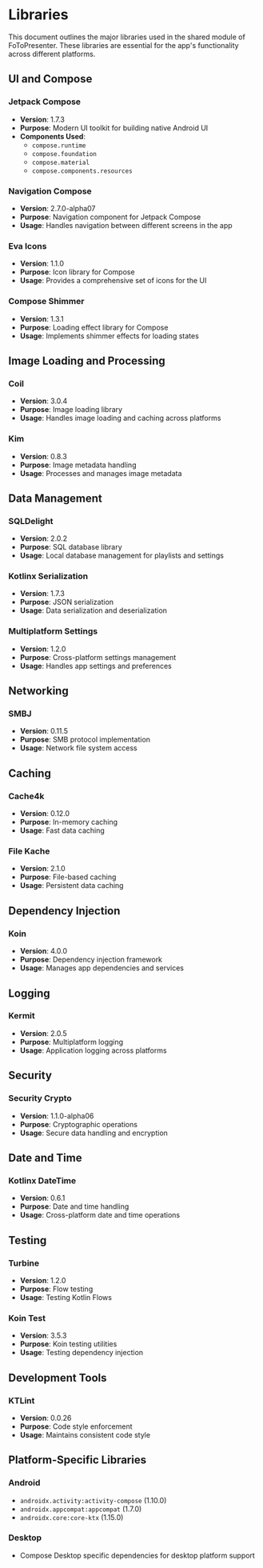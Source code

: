 # Libraries 
This document outlines the major libraries used in the shared module of FoToPresenter. These libraries are essential for the app's functionality across different platforms.

## UI and Compose

### Jetpack Compose
- **Version**: 1.7.3
- **Purpose**: Modern UI toolkit for building native Android UI
- **Components Used**:
  - `compose.runtime`
  - `compose.foundation`
  - `compose.material`
  - `compose.components.resources`

### Navigation Compose
- **Version**: 2.7.0-alpha07
- **Purpose**: Navigation component for Jetpack Compose
- **Usage**: Handles navigation between different screens in the app

### Eva Icons
- **Version**: 1.1.0
- **Purpose**: Icon library for Compose
- **Usage**: Provides a comprehensive set of icons for the UI

### Compose Shimmer
- **Version**: 1.3.1
- **Purpose**: Loading effect library for Compose
- **Usage**: Implements shimmer effects for loading states

## Image Loading and Processing

### Coil
- **Version**: 3.0.4
- **Purpose**: Image loading library
- **Usage**: Handles image loading and caching across platforms

### Kim
- **Version**: 0.8.3
- **Purpose**: Image metadata handling
- **Usage**: Processes and manages image metadata

## Data Management

### SQLDelight
- **Version**: 2.0.2
- **Purpose**: SQL database library
- **Usage**: Local database management for playlists and settings

### Kotlinx Serialization
- **Version**: 1.7.3
- **Purpose**: JSON serialization
- **Usage**: Data serialization and deserialization

### Multiplatform Settings
- **Version**: 1.2.0
- **Purpose**: Cross-platform settings management
- **Usage**: Handles app settings and preferences

## Networking

### SMBJ
- **Version**: 0.11.5
- **Purpose**: SMB protocol implementation
- **Usage**: Network file system access

## Caching

### Cache4k
- **Version**: 0.12.0
- **Purpose**: In-memory caching
- **Usage**: Fast data caching

### File Kache
- **Version**: 2.1.0
- **Purpose**: File-based caching
- **Usage**: Persistent data caching

## Dependency Injection

### Koin
- **Version**: 4.0.0
- **Purpose**: Dependency injection framework
- **Usage**: Manages app dependencies and services

## Logging

### Kermit
- **Version**: 2.0.5
- **Purpose**: Multiplatform logging
- **Usage**: Application logging across platforms

## Security

### Security Crypto
- **Version**: 1.1.0-alpha06
- **Purpose**: Cryptographic operations
- **Usage**: Secure data handling and encryption

## Date and Time

### Kotlinx DateTime
- **Version**: 0.6.1
- **Purpose**: Date and time handling
- **Usage**: Cross-platform date and time operations

## Testing

### Turbine
- **Version**: 1.2.0
- **Purpose**: Flow testing
- **Usage**: Testing Kotlin Flows

### Koin Test
- **Version**: 3.5.3
- **Purpose**: Koin testing utilities
- **Usage**: Testing dependency injection

## Development Tools

### KTLint
- **Version**: 0.0.26
- **Purpose**: Code style enforcement
- **Usage**: Maintains consistent code style

## Platform-Specific Libraries

### Android
- `androidx.activity:activity-compose` (1.10.0)
- `androidx.appcompat:appcompat` (1.7.0)
- `androidx.core:core-ktx` (1.15.0)

### Desktop
- Compose Desktop specific dependencies for desktop platform support 